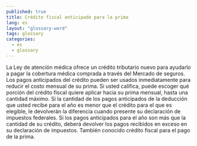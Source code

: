 ```yaml
---
published: true
title: Crédito fiscal anticipado para la prima
lang: es
layout: "glossary-word"
tags: glossary
categories:
  - es
  - glossary
---
```


La Ley de atención médica ofrece un crédito tributario nuevo para ayudarlo a  pagar la cobertura médica comprada a través del Mercado de seguros. Los pagos anticipados del crédito pueden ser usados inmediatamente para reducir el costo mensual de su prima. Si usted califica, puede escoger qué porción del crédito fiscal quiere aplicar hacia su prima mensual, hasta una cantidad máximo. Si la cantidad de los pagos anticipados de la deducción que usted recibe para el año es menor que el crédito para el que es elegible, le devolverán la diferencia cuando presente su declaración de impuestos federales. Si los pagos anticipados para el año son más que la cantidad de su crédito, deberá devolver los pagos recibidos en exceso en su declaración de impuestos. También conocido crédito fiscal para el pago de la prima.
